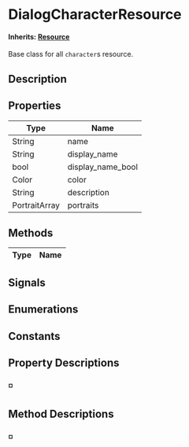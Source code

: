 # DialogCharacterResource
#### **Inherits:** [Resource]()

Base class for all `character`s resource.

## Description
## Properties
Type|Name
---|---
String|name
String|display_name
bool|display_name_bool
Color|color
String|description
PortraitArray|portraits

## Methods
Type|Name
---|---
## Signals
## Enumerations
## Constants
## Property Descriptions
### ◽ 
## Method Descriptions
### ◽ 